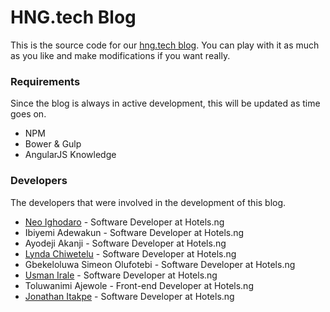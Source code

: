 # HNG.tech Blog

This is the source code for our [hng.tech blog](https://blog.hng.tech). You can play with it as much as you like and make modifications if you want really.

### Requirements
Since the blog is always in active development, this will be updated as time goes on.

- NPM
- Bower & Gulp
- AngularJS Knowledge


### Developers
The developers that were involved in the development of this blog.

- [Neo Ighodaro](https://www.neoighodaro.com) - Software Developer at Hotels.ng
- Ibiyemi Adewakun - Software Developer at Hotels.ng
- Ayodeji Akanji - Software Developer at Hotels.ng
- [Lynda Chiwetelu](http://lynda.chiwetelu.com/) - Software Developer at Hotels.ng
- Gbekeloluwa Simeon Olufotebi - Software Developer at Hotels.ng
- [Usman Irale](http://usman.com.ng) - Software Developer at Hotels.ng
- Toluwanimi Ajewole - Front-end Developer at Hotels.ng
- [Jonathan Itakpe](http://jonathanitakpe.xyz/) - Software Developer at Hotels.ng
